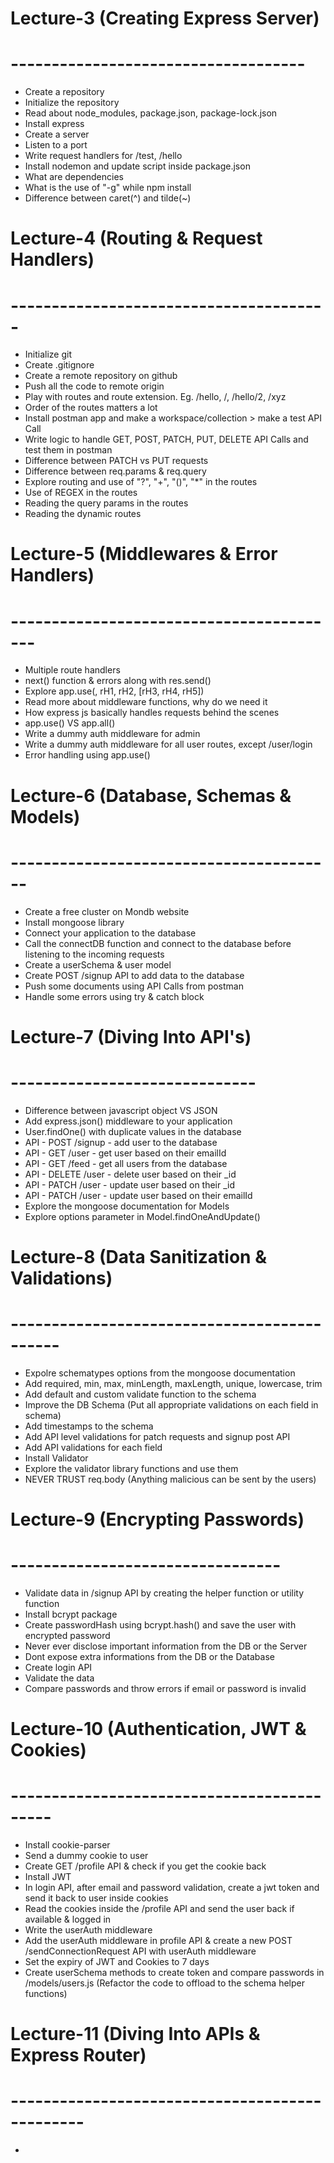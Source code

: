 # Lecture-3 (Creating Express Server)
# ------------------------------------

- Create a repository
- Initialize the repository
- Read about node_modules, package.json, package-lock.json
- Install express
- Create a server
- Listen to a port
- Write request handlers for /test, /hello
- Install nodemon and update script inside package.json
- What are dependencies
- What is the use of "-g" while npm install
- Difference between caret(^) and tilde(~)


# Lecture-4 (Routing & Request Handlers)
# ---------------------------------------

- Initialize git
- Create .gitignore
- Create a remote repository on github
- Push all the code to remote origin
- Play with routes and route extension. Eg. /hello, /, /hello/2, /xyz
- Order of the routes matters a lot
- Install postman app and make a workspace/collection > make a test API Call
- Write logic to handle GET, POST, PATCH, PUT, DELETE API Calls and test them in 
  postman
- Difference between PATCH vs PUT requests
- Difference between req.params & req.query
- Explore routing and use of "?", "+", "()", "*" in the routes
- Use of REGEX in the routes
- Reading the query params in the routes
- Reading the dynamic routes


# Lecture-5 (Middlewares & Error Handlers)
# -----------------------------------------

- Multiple route handlers
- next() function & errors along with res.send()
- Explore app.use(<path>, rH1, rH2, [rH3, rH4, rH5])
- Read more about middleware functions, why do we need it
- How express js basically handles requests behind the scenes
- app.use() VS app.all() 
- Write a dummy auth middleware for admin
- Write a dummy auth middleware for all user routes, except /user/login
- Error handling using app.use()


# Lecture-6 (Database, Schemas & Models)
# ----------------------------------------

- Create a free cluster on Mondb website
- Install mongoose library
- Connect your application to the database
- Call the connectDB function and connect to the database before listening to the 
  incoming requests
- Create a userSchema & user model
- Create POST /signup API to add data to the database
- Push some documents using API Calls from postman
- Handle some errors using try & catch block


# Lecture-7 (Diving Into API's)
# ------------------------------

- Difference between javascript object VS JSON
- Add express.json() middleware to your application
- User.findOne() with duplicate values in the database
- API - POST /signup - add user to the database
- API - GET /user - get user based on their emailId
- API - GET /feed - get all users from the database
- API - DELETE /user - delete user based on their _id
- API - PATCH /user - update user based on their _id
- API - PATCH /user - update user based on their emailId
- Explore the mongoose documentation for Models
- Explore options parameter in Model.findOneAndUpdate()


# Lecture-8 (Data Sanitization & Validations)
# --------------------------------------------

 - Expolre schematypes options from the mongoose documentation
 - Add required, min, max, minLength, maxLength, unique, lowercase, trim
 - Add default and custom validate function to the schema
 - Improve the DB Schema (Put all appropriate validations on each field in schema)
 - Add timestamps to the schema
 - Add API level validations for patch requests and signup post API
 - Add API validations for each field
 - Install Validator
 - Explore the validator library functions and use them
 - NEVER TRUST req.body (Anything malicious can be sent by the users)


 # Lecture-9 (Encrypting Passwords)
 # ---------------------------------

 - Validate data in /signup API by creating the helper function or utility function
 - Install bcrypt package
 - Create passwordHash using bcrypt.hash() and save the user with encrypted 
   password
 - Never ever disclose important information from the DB or the Server
 - Dont expose extra informations from the DB or the Database
 - Create login API
 - Validate the data
 - Compare passwords and throw errors if email or password is invalid


 # Lecture-10 (Authentication, JWT & Cookies)
 # -------------------------------------------

 - Install cookie-parser
 - Send a dummy cookie to user
 - Create GET /profile API & check if you get the cookie back
 - Install JWT 
 - In login API, after email and password validation, create a jwt token and send 
   it back to user inside cookies
 - Read the cookies inside the /profile API and send the user back if available & 
   logged in
 - Write the userAuth middleware
 - Add the userAuth middleware in profile API & create a new POST 
   /sendConnectionRequest API with userAuth middleware
 - Set the expiry of JWT and Cookies to 7 days
 - Create userSchema methods to create token and compare passwords in 
   /models/users.js (Refactor the code to offload to the schema helper functions)


 # Lecture-11 (Diving Into APIs & Express Router)
 # -----------------------------------------------

 - 